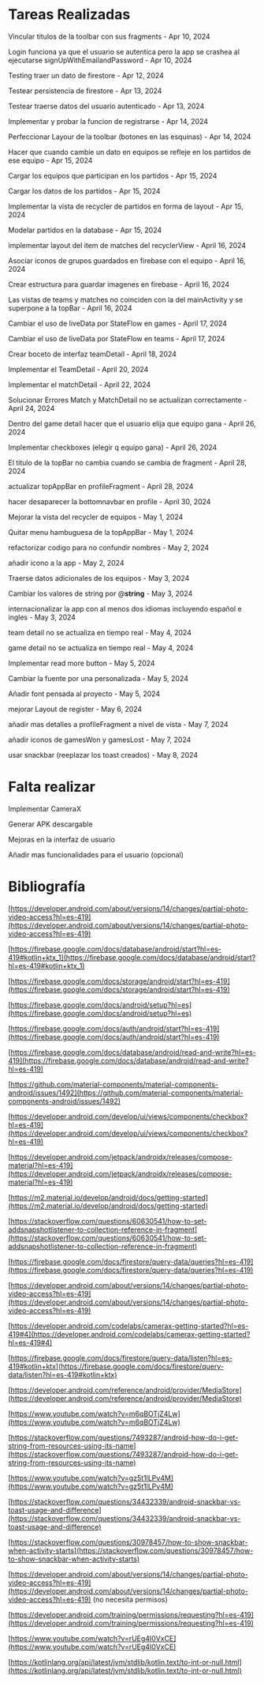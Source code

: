 
# Tareas Realizadas

Vincular titulos de la toolbar con sus fragments - Apr 10, 2024

Login funciona ya que el usuario se autentica pero la app se crashea al ejecutarse signUpWithEmailandPassword - Apr 10, 2024

Testing traer un dato de firestore - Apr 12, 2024

Testear persistencia de firestore - Apr 13, 2024

Testear traerse datos del usuario autenticado - Apr 13, 2024

Implementar y probar la funcion de registrarse - Apr 14, 2024

Perfeccionar Layour de la toolbar (botones en las esquinas) - Apr 14, 2024

Hacer que cuando cambie un dato en equipos se refleje en los partidos de ese equipo - Apr 15, 2024

Cargar los equipos que participan en los partidos - Apr 15, 2024

Cargar los datos de los partidos - Apr 15, 2024

Implementar la vista de recycler de partidos en forma de layout - Apr 15, 2024

Modelar partidos en la database - Apr 15, 2024

implementar layout del item de matches del recyclerView - April 16, 2024

Asociar iconos de grupos guardados en firebase con el equipo - April 16, 2024

Crear estructura para guardar imagenes en firebase - April 16, 2024

Las vistas de teams y matches no coinciden con la del mainActivity y se superpone a la topBar - April 16, 2024

Cambiar el uso de liveData por StateFlow en games - April 17, 2024

Cambiar el uso de liveData por StateFlow en teams - April 17, 2024

Crear boceto de interfaz teamDetail - April 18, 2024

Implementar el TeamDetail - April 20, 2024

Implementar el matchDetail - April 22, 2024

Solucionar Errores Match y MatchDetail no se actualizan correctamente - April 24, 2024

Dentro del game detail hacer que el usuario elija que equipo gana - April 26, 2024

Implementar checkboxes (elegir q equipo gana) - April 26, 2024

El titulo de la topBar no cambia cuando se cambia de fragment - April 28, 2024

actualizar topAppBar en profileFragment - April 28, 2024

hacer desaparecer la bottomnavbar en profile - April 30, 2024

Mejorar la vista del recycler de equipos - May 1, 2024

Quitar menu hambuguesa de la topAppBar - May 1, 2024

refactorizar codigo para no confundir nombres - May 2, 2024

añadir icono a la app - May 2, 2024

Traerse datos adicionales de los equipos - May 3, 2024

Cambiar los valores de string por @**string** - May 3, 2024

internacionalizar la app con al menos dos idiomas incluyendo español e ingles - May 3, 2024

team detail no se actualiza en tiempo real - May 4, 2024

game detail no se actualiza en tiempo real - May 4, 2024

Implementar read more button - May 5, 2024

Cambiar la fuente por una personalizada - May 5, 2024

Añadir font pensada al proyecto - May 5, 2024

mejorar Layout de register - May 6, 2024

añadir mas detalles a profileFragment a nivel de vista - May 7, 2024

añadir iconos de gamesWon y gamesLost - May 7, 2024

usar snackbar (reeplazar los toast creados) - May 8, 2024


# Falta realizar

Implementar CameraX

Generar APK descargable

Mejoras en la interfaz de usuario

Añadir mas funcionalidades para el usuario (opcional)

# Bibliografía

[https://developer.android.com/about/versions/14/changes/partial-photo-video-access?hl=es-419](https://developer.android.com/about/versions/14/changes/partial-photo-video-access?hl=es-419)

[https://firebase.google.com/docs/database/android/start?hl=es-419#kotlin+ktx_1](https://firebase.google.com/docs/database/android/start?hl=es-419#kotlin+ktx_1)

[https://firebase.google.com/docs/storage/android/start?hl=es-419](https://firebase.google.com/docs/storage/android/start?hl=es-419)

[https://firebase.google.com/docs/android/setup?hl=es](https://firebase.google.com/docs/android/setup?hl=es)

[https://firebase.google.com/docs/auth/android/start?hl=es-419](https://firebase.google.com/docs/auth/android/start?hl=es-419)

[https://firebase.google.com/docs/database/android/read-and-write?hl=es-419](https://firebase.google.com/docs/database/android/read-and-write?hl=es-419)

[https://github.com/material-components/material-components-android/issues/1492](https://github.com/material-components/material-components-android/issues/1492)

[https://developer.android.com/develop/ui/views/components/checkbox?hl=es-419](https://developer.android.com/develop/ui/views/components/checkbox?hl=es-419)

[https://developer.android.com/jetpack/androidx/releases/compose-material?hl=es-419](https://developer.android.com/jetpack/androidx/releases/compose-material?hl=es-419)

[https://m2.material.io/develop/android/docs/getting-started](https://m2.material.io/develop/android/docs/getting-started)

[https://stackoverflow.com/questions/60630541/how-to-set-addsnapshotlistener-to-collection-reference-in-fragment](https://stackoverflow.com/questions/60630541/how-to-set-addsnapshotlistener-to-collection-reference-in-fragment)

[https://firebase.google.com/docs/firestore/query-data/queries?hl=es-419](https://firebase.google.com/docs/firestore/query-data/queries?hl=es-419)

[https://developer.android.com/about/versions/14/changes/partial-photo-video-access?hl=es-419](https://developer.android.com/about/versions/14/changes/partial-photo-video-access?hl=es-419)

[https://developer.android.com/codelabs/camerax-getting-started?hl=es-419#4](https://developer.android.com/codelabs/camerax-getting-started?hl=es-419#4)

[https://firebase.google.com/docs/firestore/query-data/listen?hl=es-419#kotlin+ktx](https://firebase.google.com/docs/firestore/query-data/listen?hl=es-419#kotlin+ktx)

[https://developer.android.com/reference/android/provider/MediaStore](https://developer.android.com/reference/android/provider/MediaStore)

[https://www.youtube.com/watch?v=m6qBOTjZ4Lw](https://www.youtube.com/watch?v=m6qBOTjZ4Lw)

[https://stackoverflow.com/questions/7493287/android-how-do-i-get-string-from-resources-using-its-name](https://stackoverflow.com/questions/7493287/android-how-do-i-get-string-from-resources-using-its-name)

[https://www.youtube.com/watch?v=gz5t1lLPv4M](https://www.youtube.com/watch?v=gz5t1lLPv4M)

[https://stackoverflow.com/questions/34432339/android-snackbar-vs-toast-usage-and-difference](https://stackoverflow.com/questions/34432339/android-snackbar-vs-toast-usage-and-difference)

[https://stackoverflow.com/questions/30978457/how-to-show-snackbar-when-activity-starts](https://stackoverflow.com/questions/30978457/how-to-show-snackbar-when-activity-starts)

[https://developer.android.com/about/versions/14/changes/partial-photo-video-access?hl=es-419](https://developer.android.com/about/versions/14/changes/partial-photo-video-access?hl=es-419) (no necesita permisos)

[https://developer.android.com/training/permissions/requesting?hl=es-419](https://developer.android.com/training/permissions/requesting?hl=es-419)

[https://www.youtube.com/watch?v=rUEg4I0VxCE](https://www.youtube.com/watch?v=rUEg4I0VxCE)

[https://kotlinlang.org/api/latest/jvm/stdlib/kotlin.text/to-int-or-null.html](https://kotlinlang.org/api/latest/jvm/stdlib/kotlin.text/to-int-or-null.html)
